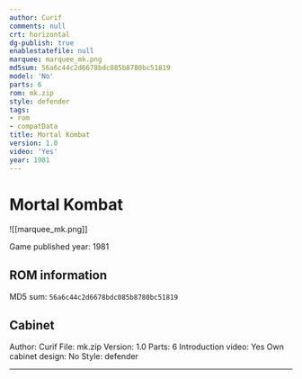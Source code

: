 ```yaml
---
author: Curif
comments: null
crt: horizontal
dg-publish: true
enablestatefile: null
marquee: marquee_mk.png
md5sum: 56a6c44c2d6678bdc085b8780bc51819
model: 'No'
parts: 6
rom: mk.zip
style: defender
tags:
- rom
- compatData
title: Mortal Kombat
version: 1.0
video: 'Yes'
year: 1981
---
```


# Mortal Kombat

![[marquee_mk.png]]

Game published year: 1981

## ROM information

MD5 sum: `56a6c44c2d6678bdc085b8780bc51819` 

## Cabinet

Author: Curif
File: mk.zip
Version: 1.0
Parts: 6
Introduction video: Yes
Own cabinet design: No
Style: defender

---
